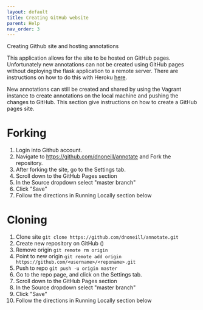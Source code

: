 ```yaml
---
layout: default
title: Creating GitHub website
parent: Help
nav_order: 3
---
```


Creating Github site and hosting annotations

This application allows for the site to be hosted on GitHub pages. Unfortunately new annotations can not be created using GitHub pages without deploying the flask application to a remote server. There are instructions on how to do this with Heroku [here](/docs/help/heroku).

New annotations can still be created and shared by using the Vagrant instance to create annotations on the local machine and pushing the changes to GitHub. This section give instructions on how to create a GitHub pages site.

# Forking
1. Login into Github account.
2. Navigate to https://github.com/dnoneill/annotate and Fork the repository.
3. After forking the site, go to the Settings tab.
4. Scroll down to the GitHub Pages section
5. In the Source dropdown select "master branch"
6. Click "Save"
7. Follow the directions in Running Locally section below

# Cloning
1. Clone site
`git clone https://github.com/dnoneill/annotate.git`
2. Create new repository on GitHub ()
3. Remove origin
`git remote rm origin`
4. Point to new origin
`git remote add origin https://github.com/<username>/<reponame>.git`
5. Push to repo
`git push -u origin master`
6. Go to the repo page, and click on the Settings tab.
7. Scroll down to the GitHub Pages section
8. In the Source dropdown select "master branch"
9. Click "Save"
10. Follow the directions in Running Locally section below
